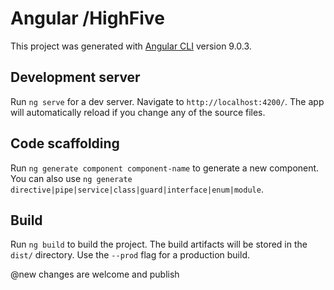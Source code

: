 # Angular /HighFive
This project was generated with [Angular CLI](https://github.com/angular/angular-cli) version 9.0.3.

## Development server

Run `ng serve` for a dev server. 
Navigate to `http://localhost:4200/`. The app will automatically reload if you change any of the source files.

## Code scaffolding

Run `ng generate component component-name` to generate a new component. 
You can also use `ng generate directive|pipe|service|class|guard|interface|enum|module`.

## Build

Run `ng build` to build the project. 
The build artifacts will be stored in the `dist/` directory. Use the `--prod` flag for a production build.

@new changes are welcome and publish

